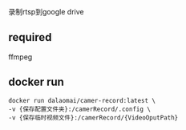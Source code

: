 
录制rtsp到google drive

## required
ffmpeg


## docker run
```shell
docker run dalaomai/camer-record:latest \
-v {保存配置文件夹}:/camerRecord/.config \
-v {保存临时视频文件}:/camerRecord/{VideoOputPath}
```